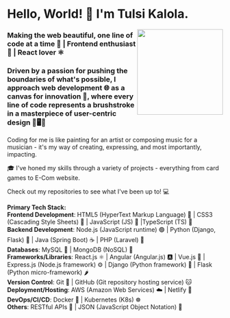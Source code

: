 
# Hello, World! 👋 I'm Tulsi Kalola.

<img align='right' src='https://media4.giphy.com/media/M9kgjEsLG6LMbYC9dl/giphy.gif?cid=ecf05e47dwh0oi8w4y09qd6c8lso3i0540zo9hs8dhfmxb28&ep=v1_gifs_related&rid=giphy.gif&ct=g' width='200'>

###  Making the web beautiful, one line of code at a time 🌈 | Frontend enthusiast 🌟 | React lover ⚛️

### Driven by a passion for pushing the boundaries of what's possible, I approach web development 🌐 as a canvas for innovation 🎨, where every line of code represents a brushstroke in a masterpiece of user-centric design 🚀🖥️🌟

Coding for me is like painting for an artist or composing music for a musician - it's my way of creating, expressing, and most importantly, impacting.

🎓 I've honed my skills through a variety of projects - everything from card games to E-Com website.  


Check out my repositories to see what I've been up to! 💻

**Primary Tech Stack:**<br>
**Frontend Development**: HTML5 (HyperText Markup Language) 🧱 | CSS3 (Cascading Style Sheets) 🎨 | JavaScript (JS) 📜 |TypeScript (TS) 🔄<br>
**Backend Development**: Node.js (JavaScript runtime) 🟢 | Python (Django, Flask) 🐍 | Java (Spring Boot) ☕ | PHP (Laravel) 🐘<br>
**Databases**: MySQL 🐬 | MongoDB (NoSQL) 🍃<br>
**Frameworks/Libraries**: React.js ⚛️ | Angular (Angular.js) 🅰️ | Vue.js 🖖 | Express.js (Node.js framework) ⚙️ | Django (Python framework) 🐍 | Flask (Python micro-framework) 🌶️<br>
**Version Control**: Git 🐙 | GitHub (Git repository hosting service) 🐱<br>
**Deployment/Hosting**: AWS (Amazon Web Services) ☁️ | Netlify 🚀<br>
**DevOps/CI/CD**: Docker 🐳 | Kubernetes (K8s) ☸️<br>
**Others**: RESTful APIs 🔄 | JSON (JavaScript Object Notation) 📝<br>
